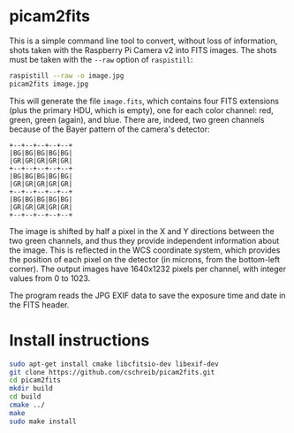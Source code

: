 # picam2fits

This is a simple command line tool to convert, without loss of information, shots taken with the Raspberry Pi Camera v2 into FITS images. The shots must be taken with the ```--raw``` option of ```raspistill```:
```bash
raspistill --raw -o image.jpg
picam2fits image.jpg
```

This will generate the file ```image.fits```, which contains four FITS extensions (plus the primary HDU, which is empty), one for each color channel: red, green, green (again), and blue. There are, indeed, two green channels because of the Bayer pattern of the camera's detector:
```
+--+--+--+--+--+
|BG|BG|BG|BG|BG|
|GR|GR|GR|GR|GR|
+--+--+--+--+--+
|BG|BG|BG|BG|BG|
|GR|GR|GR|GR|GR|
+--+--+--+--+--+
|BG|BG|BG|BG|BG|
|GR|GR|GR|GR|GR|
+--+--+--+--+--+
```

The image is shifted by half a pixel in the X and Y directions between the two green channels, and thus they provide independent information about the image. This is reflected in the WCS coordinate system, which provides the position of each pixel on the detector (in microns, from the bottom-left corner). The output images have 1640x1232 pixels per channel, with integer values from 0 to 1023.

The program reads the JPG EXIF data to save the exposure time and date in the FITS header.


# Install instructions

```bash
sudo apt-get install cmake libcfitsio-dev libexif-dev
git clone https://github.com/cschreib/picam2fits.git
cd picam2fits
mkdir build
cd build
cmake ../
make
sudo make install
```
